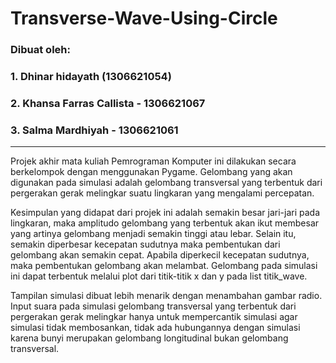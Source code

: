 # Transverse-Wave-Using-Circle

### **Dibuat oleh:**
### **1. Dhinar hidayath (1306621054)**
### **2. Khansa Farras Callista - 1306621067**
### **3. Salma Mardhiyah - 1306621061**

-----

Projek akhir mata kuliah Pemrograman Komputer ini dilakukan secara berkelompok dengan menggunakan Pygame. Gelombang yang akan digunakan pada simulasi adalah gelombang transversal yang terbentuk dari pergerakan gerak melingkar suatu lingkaran yang mengalami percepatan. 

Kesimpulan yang didapat dari projek ini adalah semakin besar jari-jari pada lingkaran, maka amplitudo gelombang yang terbentuk akan ikut membesar yang artinya gelombang menjadi semakin tinggi atau lebar. Selain itu, semakin diperbesar kecepatan sudutnya maka pembentukan dari gelombang akan semakin cepat. Apabila diperkecil kecepatan sudutnya, maka pembentukan gelombang akan melambat. Gelombang pada simulasi ini dapat terbentuk melalui plot dari titik-titik x dan y pada list titik_wave. 

Tampilan simulasi dibuat lebih menarik dengan menambahan gambar radio. Input suara pada simulasi gelombang transversal yang terbentuk dari pergerakan gerak melingkar hanya untuk mempercantik simulasi agar simulasi tidak membosankan, tidak ada hubungannya dengan simulasi karena bunyi merupakan gelombang longitudinal bukan gelombang transversal.
